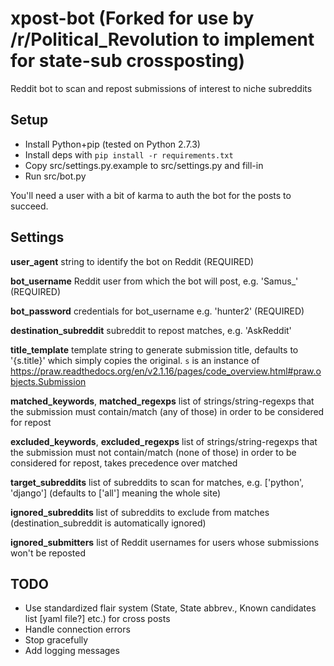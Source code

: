xpost-bot (Forked for use by /r/Political_Revolution to implement for state-sub crossposting)
=========

Reddit bot to scan and repost submissions of interest to niche subreddits

Setup
-----

* Install Python+pip (tested on Python 2.7.3)
* Install deps with `pip install -r requirements.txt`
* Copy src/settings.py.example to src/settings.py and fill-in
* Run src/bot.py

You'll need a user with a bit of karma to auth the bot for the posts to succeed.

Settings
--------

**user_agent** string to identify the bot on Reddit (REQUIRED)

**bot_username** Reddit user from which the bot will post, e.g. 'Samus_' (REQUIRED)

**bot_password** credentials for bot_username e.g. 'hunter2' (REQUIRED)

**destination_subreddit** subreddit to repost matches, e.g. 'AskReddit'

**title_template** template string to generate submission title, defaults to '{s.title}' which simply copies the original. `s` is an instance of https://praw.readthedocs.org/en/v2.1.16/pages/code_overview.html#praw.objects.Submission

**matched_keywords**, **matched_regexps** list of strings/string-regexps that the submission must contain/match (any of those) in order to be considered for repost

**excluded_keywords**, **excluded_regexps** list of strings/string-regexps that the submission must not contain/match (none of those) in order to be considered for repost, takes precedence over matched

**target_subreddits** list of subreddits to scan for matches, e.g. \['python', 'django'] (defaults to \['all'] meaning the whole site)

**ignored_subreddits** list of subreddits to exclude from matches (destination_subreddit is automatically ignored)

**ignored_submitters** list of Reddit usernames for users whose submissions won't be reposted

TODO
----

* Use standardized flair system (State, State abbrev., Known candidates list [yaml file?] etc.) for cross posts
* Handle connection errors
* Stop gracefully
* Add logging messages

